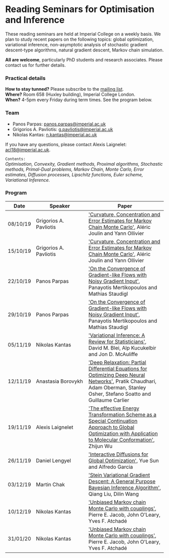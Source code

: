 # Reading Seminars for Optimisation and Inference

These reading seminars are held at Imperial College on a weekly basis. 
We plan to study recent papers on the following topics: global optimization, variational inference, non-asymptotic analysis of stochastic gradient descent-type algorithms, natural gradient descent, Markov chain simulation. 

**All are welcome**, particularly PhD students and research associates. Please contact us for further details.

### Practical details
**How to stay tunned?** Please subscribe to the [mailing list](https://mailman.ic.ac.uk/mailman/listinfo/opt-inf-reading-seminar). \
**Where?** Room 658 (Huxley building), Imperial College London. \
**When?** 4-5pm every Friday during term times. See the program below.

### Team
- Panos Parpas: [panos.parpas@imperial.ac.uk](mailto:panos.parpas@imperial.ac.uk)
- Grigorios A. Pavliotis: [g.pavliotis@imperial.ac.uk](mailto:g.pavliotis@imperial.ac.uk)
- Nikolas Kantas: [n.kantas@imperial.ac.uk](mailto:n.kantas@imperial.ac.uk)

If you have any questions, please contact Alexis Laignelet: [acl18@imperial.ac.uk](mailto:acl18@imperial.ac.uk).

`Contents:`\
*Optimisation, Convexity, Gradient methods, Proximal algorithms, Stochastic methods, Primal-Dual problems, Markov Chain, Monte Carlo, Error estimates, Diffusion processes, Lipschitz functions, Euler scheme, Variational Inference.*

### Program
Date | &nbsp;&nbsp;&nbsp;&nbsp;&nbsp;&nbsp;&nbsp;&nbsp;&nbsp;&nbsp;Speaker&nbsp;&nbsp;&nbsp;&nbsp;&nbsp;&nbsp;&nbsp;&nbsp;&nbsp;&nbsp; | Paper 
--- | --- | ---
08/10/19 | Grigorios A. Pavliotis | ['Curvature, Concentration and Error Estimates for Markov Chain Monte Carlo'](../../raw/master/papers/0904.1312.pdf), Aléric Joulin and Yann Ollivier
15/10/19 | Grigorios A. Pavliotis | ['Curvature, Concentration and Error Estimates for Markov Chain Monte Carlo'](../../raw/master/papers/0904.1312.pdf), Aléric Joulin and Yann Ollivier
22/10/19 | Panos Parpas | ['On the Convergence of Gradient-like Flows with Noisy Gradient Input'](../../raw/master/papers/1611.06730.pdf), Panayotis Mertikopoulos and Mathias Staudigl
29/10/19 | Panos Parpas | ['On the Convergence of Gradient-like Flows with Noisy Gradient Input'](../../raw/master/papers/1611.06730.pdf), Panayotis Mertikopoulos and Mathias Staudigl
05/11/19 | Nikolas Kantas | ['Variational Inference: A Review for Statisticians'](../../raw/master/papers/1601.00670.pdf), David M. Blei, Alp Kucukelbir and Jon D. McAuliffe
12/11/19 | Anastasia Borovykh | ['Deep Relaxation: Partial Differential Equations for Optimizing Deep Neural Networks'](../../raw/master/papers/1704.04932.pdf), Pratik Chaudhari, Adam Oberman, Stanley Osher, Stefano Soatto and Guillaume Carlier
19/11/19 | Alexis Laignelet | ['The effective Energy Transformation Scheme as a Special Continuation Approach to Global Optimization with Application to Molecular Conformation'](../../raw/master/papers/s1052623493254698.pdf), Zhijun Wu
26/11/19 | Daniel Lengyel | ['Interactive Diffusions for Global Optimization'](../../raw/master/papers/Sun-Garcia2014_Article_InteractiveDiffusionsForGlobal.pdf), Yue Sun and Alfredo Garcia
03/12/19 | Martin Chak | ['Stein Variational Gradient Descent: A General Purpose Bayesian Inference Algorithm'](../../raw/master/papers/1608.04471.pdf), Qiang Liu, Dilin Wang
10/12/19 | Nikolas Kantas | ['Unbiased Markov chain Monte Carlo with couplings'](../../raw/master/papers/1708.03625.pdf), Pierre E. Jacob, John O'Leary, Yves F. Atchadé
31/01/20 | Nikolas Kantas | ['Unbiased Markov chain Monte Carlo with couplings'](../../raw/master/papers/1708.03625.pdf), Pierre E. Jacob, John O'Leary, Yves F. Atchadé
